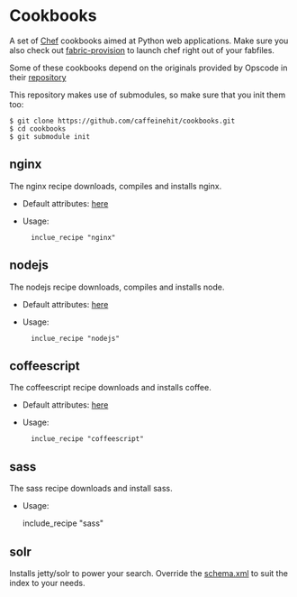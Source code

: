 # Cookbooks

A set of [Chef](http://www.opscode.com/chef/) cookbooks aimed at Python web
applications. Make sure you also check out 
[fabric-provision](http://pypi.python.org/pypi/fabric-provision) to launch 
chef right out of your fabfiles.

Some of these cookbooks depend on the originals provided by Opscode in their
[repository](https://github.com/opscode/cookbooks)

This repository makes use of submodules, so make sure that you init them too:

    $ git clone https://github.com/caffeinehit/cookbooks.git
    $ cd cookbooks
    $ git submodule init


## nginx

The nginx recipe downloads, compiles and installs nginx.

* Default attributes: [here](blob/master/nginx/attributes/default.rb)
* Usage:

        inclue_recipe "nginx"

## nodejs

The nodejs recipe downloads, compiles and installs node.

* Default attributes: [here](blob/master/nodejs/attributes/default.rb)
* Usage:

        inclue_recipe "nodejs"


## coffeescript

The coffeescript recipe downloads and installs coffee.

* Default attributes: [here](blob/master/coffeescript/attributes/default.rb)
* Usage:

        inclue_recipe "coffeescript"

## sass

The sass recipe downloads and install sass.

* Usage:

    include_recipe "sass"

## solr

Installs jetty/solr to power your search. Override the 
[schema.xml](blob/master/solr/files/default/schema.xml) to suit the index
to your needs.

